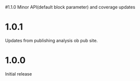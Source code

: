 #1.1.0
Minor API(default block parameter) and coverage updates

# 1.0.1
Updates from publishing analysis ob pub site.

# 1.0.0
Initial release